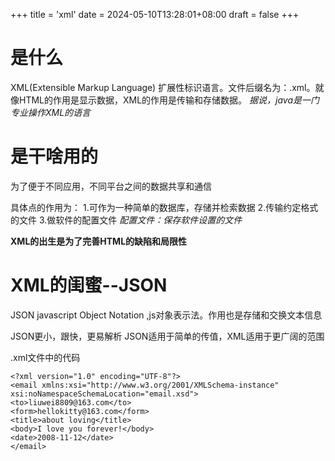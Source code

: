 +++
title = 'xml'
date = 2024-05-10T13:28:01+08:00
draft = false
+++
# 是什么
XML(Extensible Markup Language) 扩展性标识语言。文件后缀名为：.xml。就像HTML的作用是显示数据，XML的作用是传输和存储数据。
*据说，java是一门专业操作XML的语言*

# 是干啥用的
为了便于不同应用，不同平台之间的数据共享和通信

具体点的作用为：
1.可作为一种简单的数据库，存储并检索数据
2.传输约定格式的文件
3.做软件的配置文件
*配置文件：保存软件设置的文件*

**XML的出生是为了完善HTML的缺陷和局限性**

# XML的闺蜜--JSON
JSON javascript Object Notation ,js对象表示法。作用也是存储和交换文本信息

JSON更小，跟快，更易解析
JSON适用于简单的传值，XML适用于更广阔的范围

.xml文件中的代码

    <?xml version="1.0" encoding="UTF-8"?>
    <email xmlns:xsi="http://www.w3.org/2001/XMLSchema-instance" xsi:noNamespaceSchemaLocation="email.xsd">
    <to>liuwei8809@163.com</to>
    <form>hellokitty@163.com</form>
    <title>about loving</title>
    <body>I love you forever!</body>
    <date>2008-11-12</date>
    </email>